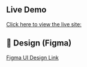 ## Live Demo
[Click here to view the live site: ](https://mediusware-page-design.netlify.app/)

## 🎨 Design (Figma)  
[Figma UI Design Link](https://www.figma.com/design/w2ncBpBYObvl1iCrW5c8yB/Mediusware-Website-for-North-America?node-id=709-494)
